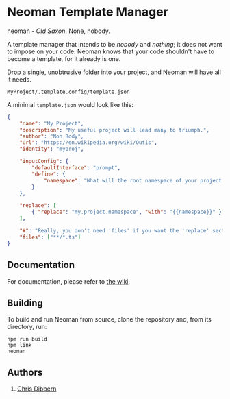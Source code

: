 # Neoman Template Manager
neoman - _Old Saxon_. None, nobody.

A template manager that intends to be _nobody_ and _nothing_; it does not want to impose on your code. Neoman knows that your code shouldn't have to become a template, for it already is one.

Drop a single, unobtrusive folder into your project, and Neoman will have all it needs.

`MyProject/.template.config/template.json`

A minimal `template.json` would look like this:

```json
{
    "name": "My Project",
    "description": "My useful project will lead many to triumph.",
    "author": "Noh Body",
    "url": "https://en.wikipedia.org/wiki/Outis",
    "identity": "myproj",

    "inputConfig": {
        "defaultInterface": "prompt",
        "define": {
            "namespace": "What will the root namespace of your project be?"
        }
    },

    "replace": [
        { "replace": "my.project.namespace", "with": "{{namespace}}" }
    ],

    "#": "Really, you don't need 'files' if you want the 'replace' section to apply to all files",
    "files": ["**/*.ts"]
}
```

## Documentation

For documentation, please refer to [the wiki](https://github.com/cdibbs/neoman/wiki).

## Building

To build and run Neoman from source, clone the repository and, from its directory, run:

```
npm run build
npm link
neoman
```


## Authors

1. [Chris Dibbern](://github.com/cdibbs)
